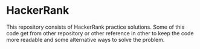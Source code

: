 # HackerRank
This repository consists of HackerRank practice solutions. Some of this code get from other repository or other reference in other to keep the code more readable and some alternative ways to solve the problem.
